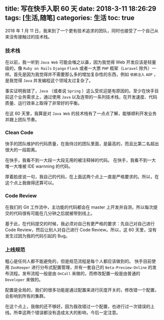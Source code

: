 title: 写在快手入职 60 天
date: 2018-3-11 18:26:29
tags: [生活,随笔]
categories: 生活
toc: true
---

2018 年 1 月 11 日，我来到了一个更有技术追求的团队，同时也接受了一个自己从来没有接触过的技术栈。

### 技术栈

在以前，我一听到 `Java Web` 可能会嗤之以鼻，因为我觉得 Web 开发应该是轻量级的，像 `Ruby on Rails` `Django` `Flask` 或者一大票 `PHP` 框架（`Laravel` 除外）一样。首先是因为我觉得并不需要那么多的增加复杂性的东西，例如 `依赖注入` `AOP` ，是我觉得 `Java` 并发编程这个领域太过复杂了。

事实证明我错了，`Java` （或者说 `Spring` ）这么受欢迎是有原因的。至少在快手目前这个业务需求上，通过使用 `Java` 以及连带的一系列技术栈，在开发速度、代码质量、运行效率上取得了非常好的平衡。

在这 60 天里，我算是对 `Java Web` 的技术栈有了一点点了解，能够顺利开发业务并跟上团队节奏。

### Clean Code

快手的团队维护的代码质量，在我待过的团队里面，是最高的，而且比第二名超出很大的一段距离。

在快手，我看不到一大段一大段无用的被注释掉的代码。
在快手，我看不到一大堆一大堆被 IDE warnning 的代码。

厚着脸皮说一句，我自己的代码，在上面这两个点上一直是严格要求的。所以，在这个点上我做得还算可以。

### Code Review

在我们的 Git 工作流中，主功能的代码都会在 master 上开发并自测，所以每次提交的代码很有可能在几分钟之后就被带到线上。

基于此，在代码提交的时候，我必须对自己有更严格的要求：先自己对自己进行 Code Review，然后让别人对自己进行 Code Review。所以，这 60 天里，没有发生过因为我的代码引起的 Bug。

### 上线规范

粗心是任何人都不能避免的，但是规范流程是每个人都应该做到的。
快手目前使用 `ZooKeeper` 进行分布式配置管理，并有一套自己的 `Beta-Preview-Online` 的发布流程。发布流程一般是由 `OnCall` 来做的，而修改配置一般是由普通的 `Developer` 来做的。

配置是全局的，我们的很多功能是通过配置来进行灰度开关的，修改错一个配置，会影响到所有的集群。

在这个点上，我做的还不够好。因为我改错过一个配置，也进行过一次错误的上线。所幸这两个错误都没有造成太大的影响，今后一定注意。
